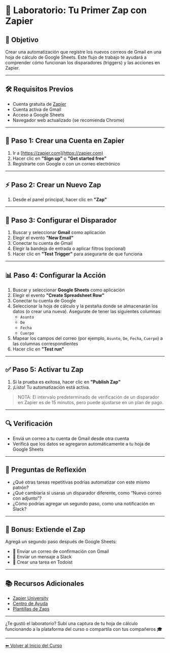 # 🧪 Laboratorio: Tu Primer Zap con Zapier

## 🎯 Objetivo

Crear una automatización que registre los nuevos correos de Gmail en una hoja de cálculo de Google Sheets. Este flujo de trabajo te ayudará a comprender cómo funcionan los disparadores (triggers) y las acciones en Zapier.

---

## 🛠 Requisitos Previos

- Cuenta gratuita de [Zapier](https://zapier.com)  
- Cuenta activa de Gmail  
- Acceso a Google Sheets  
- Navegador web actualizado (se recomienda Chrome)

---

## 🔗 Paso 1: Crear una Cuenta en Zapier

1. Ir a [https://zapier.com](https://zapier.com)  
2. Hacer clic en **"Sign up"** o **"Get started free"**  
3. Registrarte con Google o con un correo electrónico

---

## ⚡ Paso 2: Crear un Nuevo Zap

1. Desde el panel principal, hacer clic en **"Zap"**

---

## 📩 Paso 3: Configurar el Disparador

1. Buscar y seleccionar **Gmail** como aplicación  
2. Elegir el evento **"New Email"**  
3. Conectar tu cuenta de Gmail  
4. Elegir la bandeja de entrada o aplicar filtros (opcional)  
5. Hacer clic en **"Test Trigger"** para asegurarte de que funciona

---

## 📊 Paso 4: Configurar la Acción

1. Buscar y seleccionar **Google Sheets** como aplicación  
2. Elegir el evento **"Create Spreadsheet Row"**  
3. Conectar tu cuenta de Google  
4. Seleccionar la hoja de cálculo y la pestaña donde se almacenarán los datos (o crear una nueva). Asegurate de tener las siguientes columnas:  
   - `Asunto`  
   - `De`  
   - `Fecha`  
   - `Cuerpo`  
5. Mapear los campos del correo (por ejemplo, `Asunto`, `De`, `Fecha`, `Cuerpo`) a las columnas correspondientes  
6. Hacer clic en **"Test run"**

---

## ✅ Paso 5: Activar tu Zap

1. Si la prueba es exitosa, hacer clic en **"Publish Zap"**  
2. ¡Listo! Tu automatización está activa.

> NOTA: El intervalo predeterminado de verificación de un disparador en Zapier es de 15 minutos, pero puede ajustarse en un plan de pago.

---

## 🔍 Verificación

- Enviá un correo a tu cuenta de Gmail desde otra cuenta  
- Verificá que los datos se agregaron automáticamente a tu hoja de Google Sheets

---

## 🧠 Preguntas de Reflexión

- ¿Qué otras tareas repetitivas podrías automatizar con este mismo patrón?  
- ¿Qué cambiaría si usaras un disparador diferente, como “Nuevo correo con adjunto”?  
- ¿Cómo podrías agregar un segundo paso, como una notificación en Slack?

---

## 🧪 Bonus: Extiende el Zap

Agregá un segundo paso después de Google Sheets:  
- 📢 Enviar un correo de confirmación con Gmail  
- 🔔 Enviar un mensaje a Slack  
- 🧠 Crear una tarea en Todoist  

---

## 📚 Recursos Adicionales

- [Zapier University](https://zapier.com/learn/)  
- [Centro de Ayuda](https://help.zapier.com/)  
- [Plantillas de Zaps](https://zapier.com/apps)

---

¿Te gustó el laboratorio? Subí una captura de tu hoja de cálculo funcionando a la plataforma del curso o compartila con tus compañeros 🎓

---

[⬅ Volver al Inicio del Curso](../../README.md)

